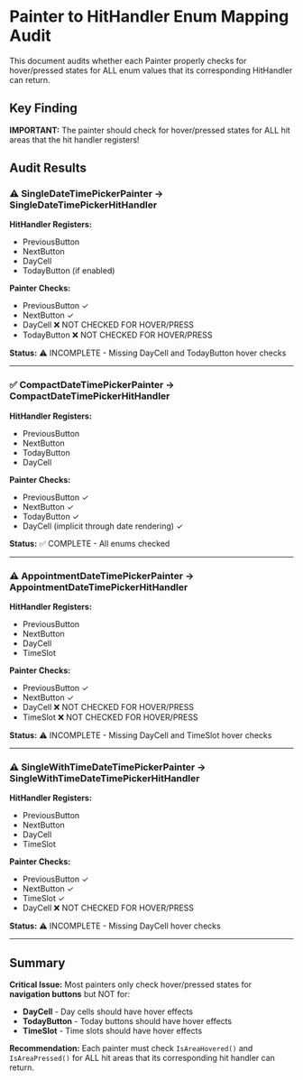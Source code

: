 # Painter to HitHandler Enum Mapping Audit

This document audits whether each Painter properly checks for hover/pressed states for ALL enum values that its corresponding HitHandler can return.

## Key Finding
**IMPORTANT:** The painter should check for hover/pressed states for ALL hit areas that the hit handler registers!

## Audit Results

### ⚠️ SingleDateTimePickerPainter → SingleDateTimePickerHitHandler
**HitHandler Registers:**
- PreviousButton
- NextButton
- DayCell
- TodayButton (if enabled)

**Painter Checks:**
- PreviousButton ✓
- NextButton ✓
- DayCell ❌ NOT CHECKED FOR HOVER/PRESS
- TodayButton ❌ NOT CHECKED FOR HOVER/PRESS

**Status:** ⚠️ INCOMPLETE - Missing DayCell and TodayButton hover checks

---

### ✅ CompactDateTimePickerPainter → CompactDateTimePickerHitHandler
**HitHandler Registers:**
- PreviousButton
- NextButton
- TodayButton
- DayCell

**Painter Checks:**
- PreviousButton ✓
- NextButton ✓
- TodayButton ✓
- DayCell (implicit through date rendering) ✓

**Status:** ✅ COMPLETE - All enums checked

---

### ⚠️ AppointmentDateTimePickerPainter → AppointmentDateTimePickerHitHandler
**HitHandler Registers:**
- PreviousButton
- NextButton
- DayCell
- TimeSlot

**Painter Checks:**
- PreviousButton ✓
- NextButton ✓
- DayCell ❌ NOT CHECKED FOR HOVER/PRESS
- TimeSlot ❌ NOT CHECKED FOR HOVER/PRESS

**Status:** ⚠️ INCOMPLETE - Missing DayCell and TimeSlot hover checks

---

### ⚠️ SingleWithTimeDateTimePickerPainter → SingleWithTimeDateTimePickerHitHandler
**HitHandler Registers:**
- PreviousButton
- NextButton
- DayCell
- TimeSlot

**Painter Checks:**
- PreviousButton ✓
- NextButton ✓
- TimeSlot ✓
- DayCell ❌ NOT CHECKED FOR HOVER/PRESS

**Status:** ⚠️ INCOMPLETE - Missing DayCell hover checks

---

## Summary

**Critical Issue:** Most painters only check hover/pressed states for **navigation buttons** but NOT for:
- **DayCell** - Day cells should have hover effects
- **TodayButton** - Today buttons should have hover effects
- **TimeSlot** - Time slots should have hover effects

**Recommendation:** Each painter must check `IsAreaHovered()` and `IsAreaPressed()` for ALL hit areas that its corresponding hit handler can return.
